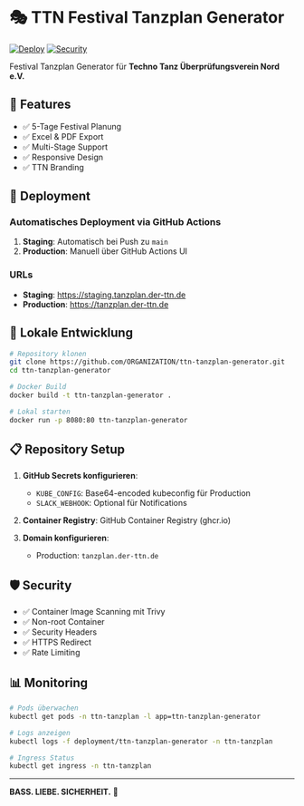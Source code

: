 # 🎭 TTN Festival Tanzplan Generator

[![Deploy](https://github.com/ORGANIZATION/ttn-tanzplan-generator/actions/workflows/deploy.yml/badge.svg)](https://github.com/ORGANIZATION/ttn-tanzplan-generator/actions/workflows/deploy.yml)
[![Security](https://img.shields.io/badge/security-trivy-blue)](https://github.com/aquasecurity/trivy)

Festival Tanzplan Generator für **Techno Tanz Überprüfungsverein Nord e.V.**

## 🎯 Features

- ✅ 5-Tage Festival Planung
- ✅ Excel & PDF Export
- ✅ Multi-Stage Support
- ✅ Responsive Design
- ✅ TTN Branding

## 🚀 Deployment

### Automatisches Deployment via GitHub Actions

1. **Staging**: Automatisch bei Push zu `main`
2. **Production**: Manuell über GitHub Actions UI

### URLs

- **Staging**: https://staging.tanzplan.der-ttn.de
- **Production**: https://tanzplan.der-ttn.de

## 🔧 Lokale Entwicklung

```bash
# Repository klonen
git clone https://github.com/ORGANIZATION/ttn-tanzplan-generator.git
cd ttn-tanzplan-generator

# Docker Build
docker build -t ttn-tanzplan-generator .

# Lokal starten
docker run -p 8080:80 ttn-tanzplan-generator
```

## 📋 Repository Setup

1. **GitHub Secrets konfigurieren**:
   - `KUBE_CONFIG`: Base64-encoded kubeconfig für Production
   - `SLACK_WEBHOOK`: Optional für Notifications

2. **Container Registry**: GitHub Container Registry (ghcr.io)

3. **Domain konfigurieren**:
   - Production: `tanzplan.der-ttn.de`

## 🛡️ Security

- ✅ Container Image Scanning mit Trivy
- ✅ Non-root Container
- ✅ Security Headers
- ✅ HTTPS Redirect
- ✅ Rate Limiting

## 📊 Monitoring

```bash
# Pods überwachen
kubectl get pods -n ttn-tanzplan -l app=ttn-tanzplan-generator

# Logs anzeigen
kubectl logs -f deployment/ttn-tanzplan-generator -n ttn-tanzplan

# Ingress Status
kubectl get ingress -n ttn-tanzplan
```

---

**BASS. LIEBE. SICHERHEIT.** 🎵
